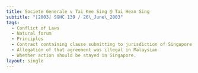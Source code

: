```yaml
---
title: Societe Generale v Tai Kee Sing @ Tai Hean Sing
subtitle: "[2003] SGHC 139 / 26\_June\_2003"
tags:
  - Conflict of Laws
  - Natural forum
  - Principles
  - Contract containing clause submitting to jurisdiction of Singapore courts
  - Allegation of that agreement was illegal in Malaysian
  - Whether action should be stayed in Singapore.
layout: single
---
```


